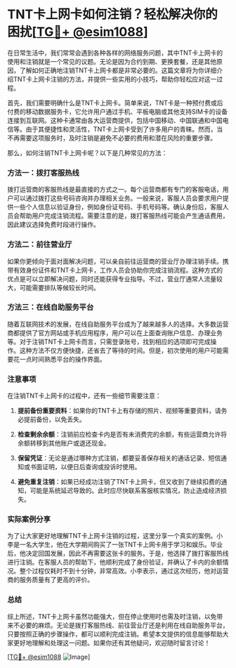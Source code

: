 # TNT卡上网卡如何注销？轻松解决你的困扰[[TG💪+ @esim1088](https://t.me/s/esim1088)]

在日常生活中，我们常常会遇到各种各样的网络服务问题，其中TNT卡上网卡的使用和注销就是一个常见的议题。无论是因为合约到期、更换套餐，还是其他原因，了解如何正确地注销TNT卡上网卡都是非常必要的。这篇文章将为你详细介绍TNT卡上网卡注销的方法，并提供一些实用的小技巧，帮助你轻松应对这一过程。

首先，我们需要明确什么是TNT卡上网卡。简单来说，TNT卡是一种预付费或后付费的移动数据服务卡，它允许用户通过手机、平板电脑或其他支持SIM卡的设备连接到互联网。这种卡通常由各大运营商提供，包括中国移动、中国联通和中国电信等。由于其便捷性和灵活性，TNT卡上网卡受到了许多用户的青睐。然而，当不再需要这项服务时，及时注销是避免不必要的费用和潜在风险的重要步骤。

那么，如何注销TNT卡上网卡呢？以下是几种常见的方法：

### 方法一：拨打客服热线

拨打运营商的客服热线是最直接的方式之一。每个运营商都有专门的客服电话，用户可以通过拨打这些号码咨询并办理相关业务。一般来说，客服人员会要求用户提供一些个人信息以验证身份，例如身份证号码、手机号码等。确认身份后，客服人员会帮助用户完成注销流程。需要注意的是，拨打客服热线可能会产生通话费用，因此建议选择免费时段进行操作。

### 方法二：前往营业厅

如果你更倾向于面对面解决问题，可以亲自前往运营商的营业厅办理注销手续。携带有效身份证件和TNT卡上网卡，工作人员会协助你完成注销流程。这种方式的优点是可以立即解决问题，同时还能获得专业指导。不过，营业厅通常人流量较大，可能需要排队等候较长时间。

### 方法三：在线自助服务平台

随着互联网技术的发展，在线自助服务平台成为了越来越多人的选择。大多数运营商都提供了官方网站或手机应用程序，用户可以在上面查询账户信息、办理业务等。对于注销TNT卡上网卡而言，只需登录账号，找到相应的选项即可完成操作。这种方法不仅方便快捷，还省去了等待的时间。但是，初次使用的用户可能需要花一点时间熟悉平台的操作界面。

### 注意事项

在注销TNT卡上网卡的过程中，还有一些细节需要注意：

1. **提前备份重要资料**：如果你的TNT卡上有存储的照片、视频等重要资料，请务必提前备份，以免丢失。
   
2. **检查剩余余额**：注销前应检查卡内是否有未消费完的余额，有些运营商允许将余额转移到其他账户或退还现金。

3. **保留凭证**：无论是通过哪种方式注销，都要妥善保存相关的通话记录、短信通知或书面证明，以便日后查询或投诉时使用。

4. **避免重复注销**：如果已经成功注销了TNT卡上网卡，但又收到了继续扣费的通知，可能是系统延迟导致的。此时应尽快联系客服核实情况，防止造成经济损失。

### 实际案例分享

为了让大家更好地理解TNT卡上网卡注销的过程，这里分享一个真实的案例。小李是一名大学生，他在大学期间购买了一张TNT卡上网卡用于学习和娱乐。毕业后，他决定回国发展，因此不再需要这张卡的服务。于是，他选择了拨打客服热线进行注销。在客服人员的帮助下，他顺利完成了身份验证，并确认了卡内的余额情况。整个过程仅耗时不到十分钟，非常高效。小李表示，通过这次经历，他对运营商的服务质量有了更高的评价。

### 总结

综上所述，TNT卡上网卡虽然功能强大，但在停止使用时也需及时注销，以免带来不必要的麻烦。无论是拨打客服热线、前往营业厅还是利用在线自助服务平台，只要按照正确的步骤操作，都可以顺利完成注销。希望本文提供的信息能够帮助大家更好地理解和处理这一问题。如果你还有其他疑问，欢迎随时留言讨论！

[[TG💪+ @esim1088](https://t.me/s/esim1088) ![Image](https://i.postimg.cc/4NQfJmqS/Snipaste-2025-05-13-00-14-12.png)]